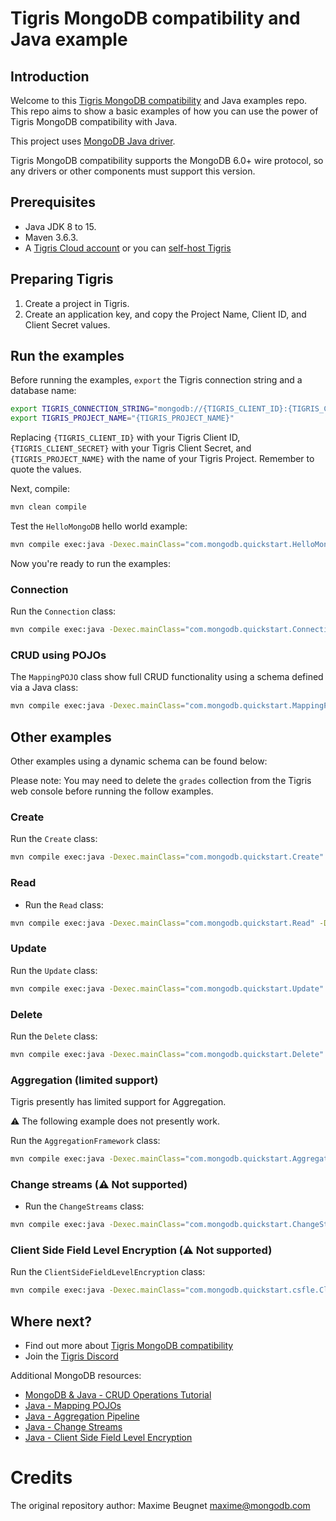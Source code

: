 # Tigris MongoDB compatibility and Java example

## Introduction

Welcome to this [Tigris MongoDB compatibility](https://www.tigrisdata.com/docs/concepts/mongodb-compatibility/) and Java examples repo. This repo aims to show a basic examples of how you can use the power of Tigris MongoDB compatibility with Java.

This project uses [MongoDB Java driver](https://www.mongodb.com/docs/drivers/java/sync/current/).

Tigris MongoDB compatibility supports the MongoDB 6.0+ wire protocol, so any drivers or other components must support this version.

## Prerequisites

- Java JDK 8 to 15.
- Maven 3.6.3.
- A [Tigris Cloud account](https://console.preview.tigrisdata.cloud/signup) or you can [self-host Tigris](https://www.tigrisdata.com/docs/concepts/platform/self-host/)

## Preparing Tigris

1. Create a project in Tigris.
1. Create an application key, and copy the Project Name, Client ID, and Client Secret values.

## Run the examples

Before running the examples, `export` the Tigris connection string and a database name:

```sh
export TIGRIS_CONNECTION_STRING="mongodb://{TIGRIS_CLIENT_ID}:{TIGRIS_CLIENT_SECRET}@m1k.preview.tigrisdata.cloud:27018/?authMechanism=PLAIN&tls=true"
export TIGRIS_PROJECT_NAME="{TIGRIS_PROJECT_NAME}"
```

Replacing `{TIGRIS_CLIENT_ID}` with your Tigris Client ID, `{TIGRIS_CLIENT_SECRET}` with your Tigris Client Secret,
and `{TIGRIS_PROJECT_NAME}` with the name of your Tigris Project. Remember to quote the values.

Next, compile:

```sh
mvn clean compile
```

Test the `HelloMongoDB` hello world example:

```sh
mvn compile exec:java -Dexec.mainClass="com.mongodb.quickstart.HelloMongoDB" -Dexec.cleanupDaemonThreads=false
```

Now you're ready to run the examples:

### Connection

Run the `Connection` class:

```sh
mvn compile exec:java -Dexec.mainClass="com.mongodb.quickstart.Connection" -Dmongodb.uri="$TIGRIS_CONNECTION_STRING" -Dexec.cleanupDaemonThreads=false
```

### CRUD using POJOs

The `MappingPOJO` class show full CRUD functionality using a schema defined via a Java class:

```sh
mvn compile exec:java -Dexec.mainClass="com.mongodb.quickstart.MappingPOJO" -Dmongodb.uri="$TIGRIS_CONNECTION_STRING" -Ddb.name="$TIGRIS_PROJECT_NAME" -Dexec.cleanupDaemonThreads=false
```

## Other examples

Other examples using a dynamic schema can be found below:

Please note: You may need to delete the `grades` collection from the Tigris web console before running the follow examples.

### Create

Run the `Create` class:

```sh
mvn compile exec:java -Dexec.mainClass="com.mongodb.quickstart.Create" -Dmongodb.uri="$TIGRIS_CONNECTION_STRING" -Ddb.name="$TIGRIS_PROJECT_NAME" -Dexec.cleanupDaemonThreads=false
```

### Read

- Run the `Read` class:

```sh
mvn compile exec:java -Dexec.mainClass="com.mongodb.quickstart.Read" -Dmongodb.uri="$TIGRIS_CONNECTION_STRING" -Ddb.name="$TIGRIS_PROJECT_NAME" -Dexec.cleanupDaemonThreads=false
```

### Update

Run the `Update` class:

```sh
mvn compile exec:java -Dexec.mainClass="com.mongodb.quickstart.Update" -Dmongodb.uri="$TIGRIS_CONNECTION_STRING" -Ddb.name="$TIGRIS_PROJECT_NAME" -Dexec.cleanupDaemonThreads=false
```

### Delete

Run the `Delete` class:

```sh
mvn compile exec:java -Dexec.mainClass="com.mongodb.quickstart.Delete" -Dmongodb.uri="$TIGRIS_CONNECTION_STRING" -Ddb.name="$TIGRIS_PROJECT_NAME" -Dexec.cleanupDaemonThreads=false
```

### Aggregation (limited support)

Tigris presently has limited support for Aggregation.

⚠️ The following example does not presently work.

Run the `AggregationFramework` class:

```sh
mvn compile exec:java -Dexec.mainClass="com.mongodb.quickstart.AggregationFramework" -Dmongodb.uri="$TIGRIS_CONNECTION_STRING" -Ddb.name="$TIGRIS_PROJECT_NAME" -Dexec.cleanupDaemonThreads=false
```

### Change streams (⚠️ Not supported)

- Run the `ChangeStreams` class:

```sh
mvn compile exec:java -Dexec.mainClass="com.mongodb.quickstart.ChangeStreams" -Dmongodb.uri="$TIGRIS_CONNECTION_STRING" -Ddb.name="$TIGRIS_PROJECT_NAME" -Dexec.cleanupDaemonThreads=false
```

### Client Side Field Level Encryption (⚠️ Not supported)

Run the `ClientSideFieldLevelEncryption` class:

```sh
mvn compile exec:java -Dexec.mainClass="com.mongodb.quickstart.csfle.ClientSideFieldLevelEncryption" -Dmongodb.uri="$TIGRIS_CONNECTION_STRING" -Ddb.name="$TIGRIS_PROJECT_NAME" -Dexec.cleanupDaemonThreads=false
```

## Where next?

- Find out more about [Tigris MongoDB compatibility](https://www.tigrisdata.com/docs/concepts/mongodb-compatibility/)
- Join the [Tigris Discord](https://www.tigrisdata.com/discord/)

Additional MongoDB resources:

- [MongoDB & Java - CRUD Operations Tutorial](https://developer.mongodb.com/quickstart/java-setup-crud-operations)
- [Java - Mapping POJOs](https://developer.mongodb.com/quickstart/java-mapping-pojos)
- [Java - Aggregation Pipeline](https://developer.mongodb.com/quickstart/java-aggregation-pipeline)
- [Java - Change Streams](https://developer.mongodb.com/quickstart/java-change-streams)
- [Java - Client Side Field Level Encryption](https://developer.mongodb.com/quickstart/java-client-side-field-level-encryption/)

# Credits

The original repository author: Maxime Beugnet <maxime@mongodb.com>
